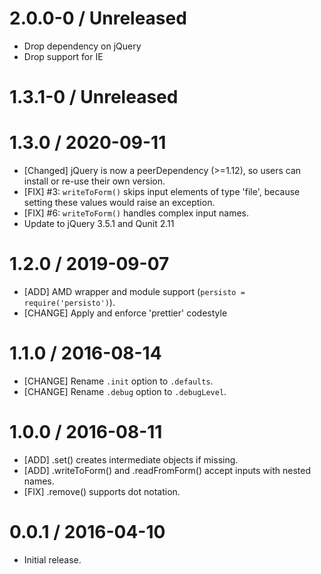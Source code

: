 # 2.0.0-0 / Unreleased
  * Drop dependency on jQuery
  * Drop support for IE

# 1.3.1-0 / Unreleased

# 1.3.0 / 2020-09-11
  * [Changed] jQuery is now a peerDependency (>=1.12), so users can install or
    re-use their own version.
  * [FIX] #3: `writeToForm()` skips input elements of type 'file', because setting
    these values would raise an exception.
  * [FIX] #6: `writeToForm()` handles complex input names.
  * Update to jQuery 3.5.1 and Qunit 2.11

# 1.2.0 / 2019-09-07
  * [ADD] AMD wrapper and module support (`persisto = require('persisto')`).
  * [CHANGE] Apply and enforce 'prettier' codestyle

# 1.1.0 / 2016-08-14
  * [CHANGE] Rename `.init` option to `.defaults`.
  * [CHANGE] Rename `.debug` option to `.debugLevel`.

# 1.0.0 / 2016-08-11
  * [ADD] .set() creates intermediate objects if missing.
  * [ADD] .writeToForm() and .readFromForm() accept inputs with nested names.
  * [FIX] .remove() supports dot notation.

# 0.0.1 / 2016-04-10
  * Initial release.
